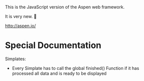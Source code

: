 This is the JavaScript version of the Aspen web framework.

It is very new. :rocket:

http://aspen.io/

Special Documentation
======

Simplates:
* Every Simplate has to call the global finished() Function if it has processed all data and is ready to be displayed